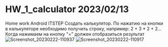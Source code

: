 # HW_1_calculator 2023/02/13
Home work Android ITSTEP
Создать калькулятор.
По нажатию на кнопки в калькуляторе необходимо
получить строку, например: 2 + 3 * 2 + 2...
Когда нажимаем на кнопку "=" должен отобразиться результат
![Screenshot_20230222-110937](https://user-images.githubusercontent.com/81587903/220577553-7e8155fa-0295-46d2-a471-6535aaf12eb7.png)
![Screenshot_20230222-110917](https://user-images.githubusercontent.com/81587903/220577588-605b1638-ef3c-4f5e-b531-afcc9d6cf021.png)
